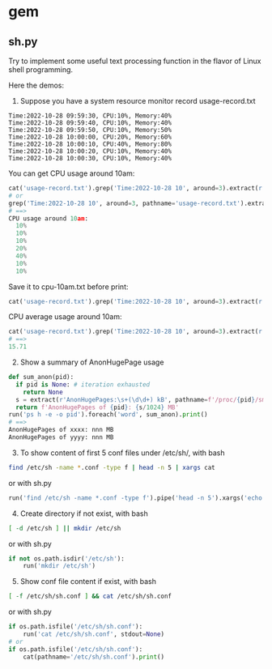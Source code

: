 # gem

## sh.py
Try to implement some useful text processing function in the flavor of Linux shell programming.

Here the demos:
1. Suppose you have a system resource monitor record usage-record.txt
```
Time:2022-10-28 09:59:30, CPU:10%, Memory:40%
Time:2022-10-28 09:59:40, CPU:10%, Memory:40%
Time:2022-10-28 09:59:50, CPU:10%, Memory:50%
Time:2022-10-28 10:00:00, CPU:20%, Memory:60%
Time:2022-10-28 10:00:10, CPU:40%, Memory:80%
Time:2022-10-28 10:00:20, CPU:10%, Memory:40%
Time:2022-10-28 10:00:30, CPU:10%, Memory:40%
```

You can get CPU usage around 10am:
```python
cat('usage-record.txt').grep('Time:2022-10-28 10', around=3).extract(r'CPU:(\d+%)').indent().print(prolog='CPU usage around 10am:\n')
# or
grep('Time:2022-10-28 10', around=3, pathname='usage-record.txt').extract(r'CPU:(\d+%)').indent().print(prolog='CPU usage around 10am:\n')
# ==>
CPU usage around 10am:
  10%
  10%
  10%
  20%
  40%
  10%
  10%
```

Save it to cpu-10am.txt before print:
```python
cat('usage-record.txt').grep('Time:2022-10-28 10', around=3).extract(r'CPU:(\d+%)').tee('cpu-10am.txt').indent().print(prolog='CPU usage around 10am:\n')
```

CPU average usage around 10am:
```python
cat('usage-record.txt').grep('Time:2022-10-28 10', around=3).extract(r'CPU:(\d+%)').fmean()
# ==>
15.71
```

2. Show a summary of AnonHugePage usage
```python
def sum_anon(pid):
  if pid is None: # iteration exhausted
    return None
  s = extract(r'AnonHugePages:\s+(\d\d+) kB', pathname=f'/proc/{pid}/smaps').fsum()
  return f'AnonHugePages of {pid}: {s/1024} MB'
run('ps h -e -o pid').foreach('word', sum_anon).print()
# ==>
AnonHugePages of xxxx: nnn MB
AnonHugePages of yyyy: nnn MB
```

3. To show content of first 5 conf files under /etc/sh/, with bash
```bash
find /etc/sh -name *.conf -type f | head -n 5 | xargs cat
```
or with sh.py
```python
run('find /etc/sh -name *.conf -type f').pipe('head -n 5').xargs('echo {line} && cat {line}').print()
```

4. Create directory if not exist, with bash
```bash
[ -d /etc/sh ] || mkdir /etc/sh
```
or with sh.py
```python
if not os.path.isdir('/etc/sh'):
    run('mkdir /etc/sh')
```

5. Show conf file content if exist, with bash
```bash
[ -f /etc/sh/sh.conf ] && cat /etc/sh/sh.conf
```
or with sh.py
```python
if os.path.isfile('/etc/sh/sh.conf'):
    run('cat /etc/sh/sh.conf', stdout=None)
# or
if os.path.isfile('/etc/sh/sh.conf'):
    cat(pathname='/etc/sh/sh.conf').print()
```

